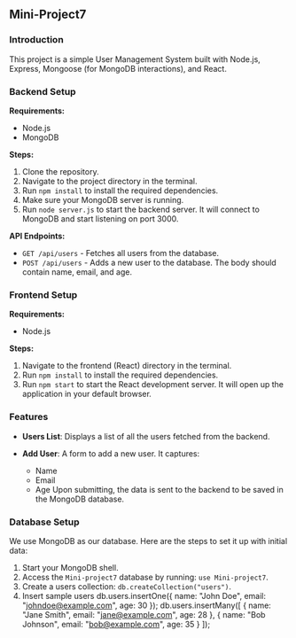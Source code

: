 ## Mini-Project7

### Introduction
This project is a simple User Management System built with Node.js, Express, Mongoose (for MongoDB interactions), and React.

### Backend Setup
**Requirements:**
- Node.js
- MongoDB

**Steps:**
1. Clone the repository.
2. Navigate to the project directory in the terminal.
3. Run `npm install` to install the required dependencies.
4. Make sure your MongoDB server is running.
5. Run `node server.js` to start the backend server. It will connect to MongoDB and start listening on port 3000.

**API Endpoints:**
- `GET /api/users` - Fetches all users from the database.
- `POST /api/users` - Adds a new user to the database. The body should contain name, email, and age.

### Frontend Setup
**Requirements:**
- Node.js

**Steps:**
1. Navigate to the frontend (React) directory in the terminal.
2. Run `npm install` to install the required dependencies.
3. Run `npm start` to start the React development server. It will open up the application in your default browser.

### Features
- **Users List**: Displays a list of all the users fetched from the backend.
  
- **Add User**: A form to add a new user. It captures:
  - Name
  - Email
  - Age
  Upon submitting, the data is sent to the backend to be saved in the MongoDB database.

### Database Setup
We use MongoDB as our database. Here are the steps to set it up with initial data:
1. Start your MongoDB shell.
2. Access the `Mini-project7` database by running: `use Mini-project7`.
3. Create a users collection: `db.createCollection("users")`.
4. Insert sample users 
db.users.insertOne({ name: "John Doe", email: "johndoe@example.com", age: 30 });
db.users.insertMany([
  { name: "Jane Smith", email: "jane@example.com", age: 28 },
  { name: "Bob Johnson", email: "bob@example.com", age: 35 }
]);
